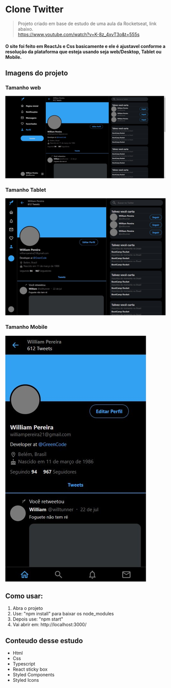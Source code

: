 
# Clone Twitter
> Projeto criado em base de estudo de uma aula da Rocketseat, link abaixo.<br/>
> https://www.youtube.com/watch?v=K-8z_4xvT3o&t=555s

#### O site foi feito em ReactJs e Css basicamente e ele é ajustavel conforme a resolução da plataforma que esteja usando seja web/Desktop, Tablet ou Mobile.


## Imagens do projeto
### Tamanho web
![](src/images/web1.jpg)

### Tamanho Tablet
![](src/images/tablet.jpg)

### Tamanho Mobile
![](src/images/mobile.jpg)

## Como usar:
1. Abra o projeto 
2. Use: "npm install" para baixar os node_modules
3. Depois use: "npm start" 
4. Vai abrir em: http://localhost:3000/

## Conteudo desse estudo
* Html
* Css
* Typescript
* React sticky box
* Styled Components
* Styled Icons


